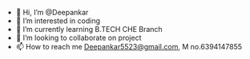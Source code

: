 - 👋 Hi, I’m @Deepankar
- 👀 I’m interested in coding
- 🌱 I’m currently learning B.TECH CHE Branch
- 💞️ I’m looking to collaborate on project
- 📫 How to reach me Deepankar5523@gmail.com, M no.6394147855

<!---
Deepankar5523/Deepankar5523 is a ✨ special ✨ repository because its `README.md` (this file) appears on your GitHub profile.
You can click the Preview link to take a look at your changes.
--->
